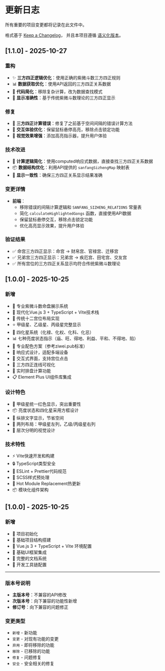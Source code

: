 # 更新日志

所有重要的项目变更都将记录在此文件中。

格式基于 [Keep a Changelog](https://keepachangelog.com/zh-CN/1.0.0/)，
并且本项目遵循 [语义化版本](https://semver.org/lang/zh-CN/)。

## [1.1.0] - 2025-10-27

### 重构
- ✨ **三方四正逻辑优化**：使用正确的紫微斗数三方四正规则
- 📊 **数据获取优化**：使用API返回的三方四正关系数据
- 🔧 **代码简化**：移除复杂计算，改为数据查找模式
- 🎯 **显示准确性**：基于传统紫微斗数理论的三方四正显示

### 修复
- 🔧 **三方四正计算错误**：修复了之前基于空间间隔的错误计算方法
- 🎨 **交互体验优化**：保留鼠标悬停高亮，移除点击锁定功能
- 🌈 **视觉效果增强**：添加高亮指示器，提升用户体验

### 技术改进
- 🔄 **计算逻辑简化**：使用computed响应式数据，直接查找三方四正关系数据
- 📦 **数据结构优化**：利用API提供的 `sanfangSizhengMap` 映射表
- 🎯 **显示一致性**：确保三方四正关系显示结果准确

### 变更详情
- **前端**：
  - 移除错误的间隔计算逻辑和 `SANFANG_SIZHENG_RELATIONS` 常量表
  - 简化 `calculateHighlightedGongs` 函数，直接使用API数据
  - 保留鼠标悬停交互，移除点击锁定功能
  - 优化高亮显示效果，提升用户体验

### 验证结果
- ✅ 命宫三方四正显示：命宫 → 财帛宫、官禄宫、迁移宫
- ✅ 兄弟宫三方四正显示：兄弟宫 → 疾厄宫、田宅宫、交友宫
- ✅ 所有宫位的三方四正关系显示均符合传统紫微斗数理论

## [1.0.0] - 2025-10-25

### 新增
- 🎯 专业紫微斗数命盘展示系统
- 🎨 现代化Vue.js 3 + TypeScript + Vite技术栈
- 🔮 传统十二宫位布局实现
- ⭐ 甲级星、乙级星、丙级星完整显示
- 🌟 四化星系统（化禄、化权、化科、化忌）
- 📊 七种亮度状态指示（庙、旺、得地、利益、平和、不得地、陷）
- 🎨 专业配色方案（参考ziwei.pub标准）
- 📱 响应式设计，适配多端设备
- 🔧 交互式界面，支持宫位点击
- 🔗 三方四正连线可视化
- 💫 实时排盘计算功能
- 📋 Element Plus UI组件库集成

### 设计特色
- 🎯 甲级星统一红色显示，突出重要性
- 📦 亮度状态和四化星采用方框设计
- 📝 纵排文字显示，节省空间
- 🎪 两列布局：甲级星左列，乙级/丙级星右列
- 🌈 层次分明的视觉设计

### 技术特性
- ⚡ Vite快速开发和构建
- 🔒 TypeScript类型安全
- 🧹 ESLint + Prettier代码规范
- 🎯 SCSS样式预处理
- 🔄 Hot Module Replacement热更新
- 📦 模块化组件架构

## [1.0.0] - 2025-10-25

### 新增
- 🎉 项目初始化
- 📁 基础项目结构搭建
- 🚀 Vue.js 3 + TypeScript + Vite 环境配置
- 🎨 基础UI框架集成
- 📖 完整的文档系统
- 🔧 开发工具链配置

---

### 版本号说明

- **主版本号**：不兼容的API修改
- **次版本号**：向下兼容的功能性新增
- **修订号**：向下兼容的问题修正

### 变更类型

- `新增` - 新功能
- `变更` - 对现有功能的变更
- `弃用` - 即将移除的功能
- `移除` - 已移除的功能
- `修复` - 问题修复
- `安全` - 安全相关的修复